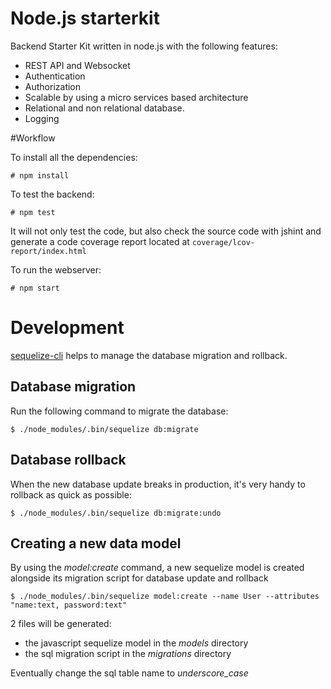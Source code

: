 Node.js starterkit
==================

Backend Starter Kit written in node.js with the following features:

* REST API and Websocket
* Authentication
* Authorization
* Scalable by using a micro services based architecture
* Relational and non relational database.
* Logging

#Workflow

To install all the dependencies:

    # npm install

To test the backend:

    # npm test

It will not only test the code, but also check the source code with jshint and generate a code coverage report located at `coverage/lcov-report/index.html`

To run the webserver:

    # npm start


# Development

[sequelize-cli](https://github.com/sequelize/cli) helps to manage the database migration and rollback.

## Database migration
Run the following command to migrate the database:

    $ ./node_modules/.bin/sequelize db:migrate

## Database rollback
When the new database update breaks in production, it's very handy to rollback as quick as possible:

    $ ./node_modules/.bin/sequelize db:migrate:undo

## Creating a new data model

By using the *model:create* command, a new sequelize model is created alongside its migration script for database update and rollback

    $ ./node_modules/.bin/sequelize model:create --name User --attributes "name:text, password:text"

2 files will be generated:
  * the javascript sequelize model in the *models* directory
  * the sql migration script in the *migrations* directory

Eventually change the sql table name to *underscore_case*
